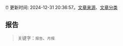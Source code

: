 :alarm_clock: 更新时间: 2024-12-31 20:36:57。[文章来源](/README.md)、[文章分类](/TAGS.md)

## 报告


> 关键字：`报告`、`月报`



